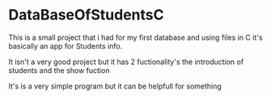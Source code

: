 # DataBaseOfStudentsC
This is a small project that i had for my first database and using files in C it's basically an app for Students info.

It isn't a very good project but it has 2 fuctionality's the introduction of students and the show fuction

It's is a very simple program but it can be helpfull for something
